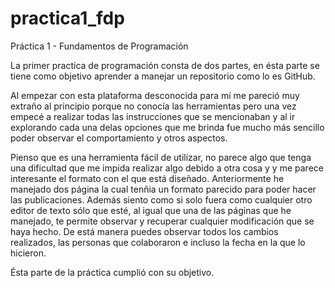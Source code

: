 # practica1_fdp
Práctica 1 - Fundamentos de Programación

La primer practica de programación consta de dos partes, en ésta parte se tiene como objetivo aprender a manejar un repositorio como lo es GitHub.

Al empezar con esta plataforma desconocida para mí me pareció muy extraño al principio porque no conocía las herramientas pero una vez empecé a realizar todas las instrucciones que se mencionaban y al ir explorando cada una delas opciones que me brinda fue mucho más sencillo poder observar el comportamiento y otros aspectos. 

Pienso que es una herramienta fácil de utilizar, no parece algo que tenga una dificultad que me impida realizar algo debido a otra cosa y y me parece interesante el formato con el que está diseñado. Anteriormente he manejado dos página la cual tenñia un formato parecido para poder hacer las publicaciones. Además siento como si solo fuera como cualquier otro editor de texto sólo que esté, al igual que una de las páginas que he manejado, te permite observar y recuperar cualquier modificación que se haya hecho. De está manera puedes observar todos los cambios realizados, las personas que colaboraron e incluso la fecha en la que lo hicieron.

Ésta parte de la práctica cumplió con su objetivo.
